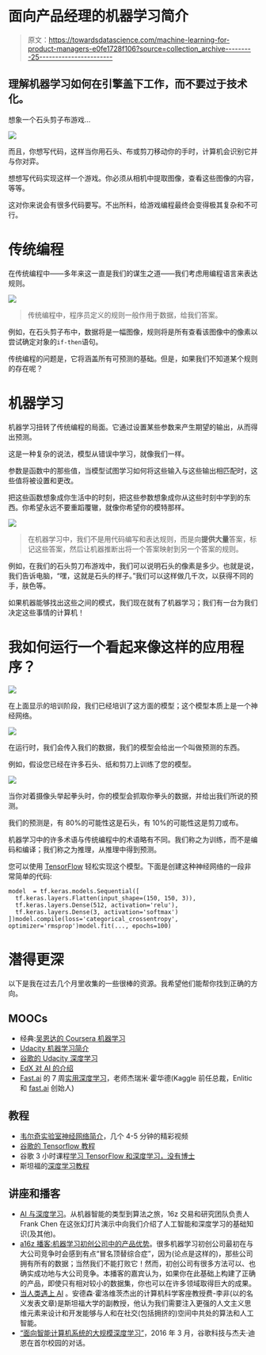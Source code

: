 # 面向产品经理的机器学习简介

> 原文：<https://towardsdatascience.com/machine-learning-for-product-managers-e0fe1728f106?source=collection_archive---------25----------------------->

## 理解机器学习如何在引擎盖下工作，而不要过于技术化。

想象一个石头剪子布游戏…

![](img/a69618ae21945fe7dbd77e4c1814841c.png)

而且，你想写代码，这样当你用石头、布或剪刀移动你的手时，计算机会识别它并与你对弈。

想想写代码实现这样一个游戏。你必须从相机中提取图像，查看这些图像的内容，等等。

这对你来说会有很多代码要写。不出所料，给游戏编程最终会变得极其复杂和不可行。

# 传统编程

在传统编程中——多年来这一直是我们的谋生之道——我们考虑用编程语言来表达规则。

![](img/0b61bcb4f1f7d4c0669fa2b6ed431e7f.png)

> 传统编程中，程序员定义的规则一般作用于数据，给我们答案。

例如，在石头剪子布中，数据将是一幅图像，规则将是所有查看该图像中的像素以尝试确定对象的`if-then`语句。

传统编程的问题是，它将涵盖所有可预测的基础。但是，如果我们不知道某个规则的存在呢？

# 机器学习

机器学习扭转了传统编程的局面。它通过设置某些参数来产生期望的输出，从而得出预测。

这是一种复杂的说法，模型从错误中学习，就像我们一样。

参数是函数中的那些值，当模型试图学习如何将这些输入与这些输出相匹配时，这些值将被设置和更改。

把这些函数想象成你生活中的时刻，把这些参数想象成你从这些时刻中学到的东西。你希望永远不要重蹈覆辙，就像你希望你的模特那样。

![](img/6650d9bd3a67fdba3ad3e928618e27df.png)

> 在机器学习中，我们不是用代码编写和表达规则，而是向**提供大量**答案，标记这些答案，然后让机器推断出将一个答案映射到另一个答案的规则。

例如，在我们的石头剪刀布游戏中，我们可以说明石头的像素是多少。也就是说，我们告诉电脑，“嘿，这就是石头的样子。”我们可以这样做几千次，以获得不同的手，肤色等。

如果机器能够找出这些之间的模式，我们现在就有了机器学习；我们有一台为我们决定这些事情的计算机！

# 我如何运行一个看起来像这样的应用程序？

![](img/1cc8567bb5e4223e0b2c6bb6c94a6dda.png)

在上面显示的培训阶段，我们已经培训了这方面的模型；这个模型本质上是一个神经网络。

![](img/8d2e24908fd3791a4fd71954281ed410.png)

在运行时，我们会传入我们的数据，我们的模型会给出一个叫做预测的东西。

例如，假设您已经在许多石头、纸和剪刀上训练了您的模型。

![](img/213dfe0deefd5e7403b1455279ca786c.png)

当你对着摄像头举起拳头时，你的模型会抓取你拳头的数据，并给出我们所说的预测。

我们的预测是，有 80%的可能性这是石头，有 10%的可能性这是剪刀或布。

机器学习中的许多术语与传统编程中的术语略有不同。我们称之为训练，而不是编码和编译；我们称之为推理，从推理中得到预测。

您可以使用 [TensorFlow](https://www.tensorflow.org/) 轻松实现这个模型。下面是创建这种神经网络的一段非常简单的代码:

```
model  = tf.keras.models.Sequential([
  tf.keras.layers.Flatten(input_shape=(150, 150, 3)),
  tf.keras.layers.Dense(512, activation='relu'),
  tf.keras.layers.Dense(3, activation='softmax')
])model.compile(loss='categorical_crossentropy', optimizer='rmsprop')model.fit(..., epochs=100)
```

# 潜得更深

以下是我在过去几个月里收集的一些很棒的资源。我希望他们能帮你找到正确的方向。

## MOOCs

*   经典:[吴恩达的 Coursera 机器学习](https://www.coursera.org/learn/machine-learning)
*   [Udacity 机器学习简介](https://www.udacity.com/course/intro-to-machine-learning--ud120)
*   [谷歌的 Udacity 深度学习](https://www.udacity.com/course/deep-learning--ud730)
*   [EdX 对 AI 的介绍](https://www.edx.org/course/artificial-intelligence-ai-columbiax-csmm-101x-0)
*   [Fast.ai](http://Fast.ai) 的 7 周[实用深度学习](http://course.fast.ai/)，老师杰瑞米·霍华德(Kaggle 前任总裁，Enlitic 和 [fast.ai](http://fast.ai) 创始人)

## 教程

*   [韦尔奇实验室神经网络简介](https://www.youtube.com/watch?v=bxe2T-V8XRs)，几个 4-5 分钟的精彩视频
*   [谷歌的 Tensorflow 教程](https://www.tensorflow.org/tutorials/)
*   谷歌 3 小时课程[学习 TensorFlow 和深度学习，没有博士](https://cloud.google.com/blog/big-data/2017/01/learn-tensorflow-and-deep-learning-without-a-phd)
*   斯坦福的[深度学习教程](http://ufldl.stanford.edu/tutorial/)

## 讲座和播客

*   [AI 与深度学习](http://a16z.com/2016/06/10/ai-deep-learning-machines/)。从机器智能的类型到算法之旅，16z 交易和研究团队负责人 Frank Chen 在这张幻灯片演示中向我们介绍了人工智能和深度学习的基础知识(及其他)。
*   [a16z 播客:机器学习初创公司中的产品优势](http://a16z.com/2017/03/17/machine-learning-startups-data-saas/)。很多机器学习初创公司最初在与大公司竞争时会感到有点“冒名顶替综合症”，因为(论点是这样的)，那些公司拥有所有的数据；当然我们不能打败它！然而，初创公司有很多方法可以、也确实成功地与大公司竞争。本播客的嘉宾认为，如果你在此基础上构建了正确的产品，即使只有相对较小的数据集，你也可以在许多领域取得巨大的成果。
*   [当人类遇上 AI](http://a16z.com/2016/06/29/feifei-li-a16z-professor-in-residence/) 。安德森·霍洛维茨杰出的计算机科学客座教授费-李非(以的名义发表文章)是斯坦福大学的副教授，他认为我们需要注入更强的人文主义思维元素来设计和开发能够与人和在社交(包括拥挤的)空间中共处的算法和人工智能。
*   [“面向智能计算机系统的大规模深度学习”](https://www.youtube.com/watch?v=QSaZGT4-6EY)，2016 年 3 月，谷歌科技与杰夫·迪恩在首尔校园的对话。